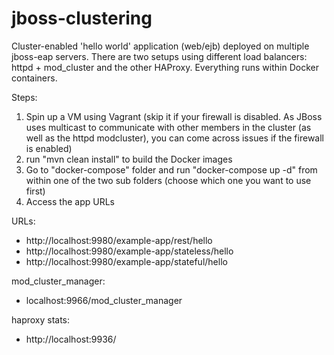 # jboss-clustering
Cluster-enabled 'hello world' application (web/ejb) deployed on multiple jboss-eap servers. There are two setups using different load balancers: httpd + mod_cluster and the other HAProxy. Everything runs within Docker containers.

Steps:
1. Spin up a VM using Vagrant (skip it if your firewall is disabled. As JBoss uses multicast to communicate with other members in the cluster (as well as the httpd modcluster), you can come across issues if the firewall is enabled)
2. run "mvn clean install" to build the Docker images
3. Go to "docker-compose" folder and run "docker-compose up -d" from within one of the two sub folders (choose which one you want to use first)
4. Access the app URLs

URLs:
- http://localhost:9980/example-app/rest/hello
- http://localhost:9980/example-app/stateless/hello
- http://localhost:9980/example-app/stateful/hello

mod_cluster_manager:
- localhost:9966/mod_cluster_manager

haproxy stats:
- http://localhost:9936/
